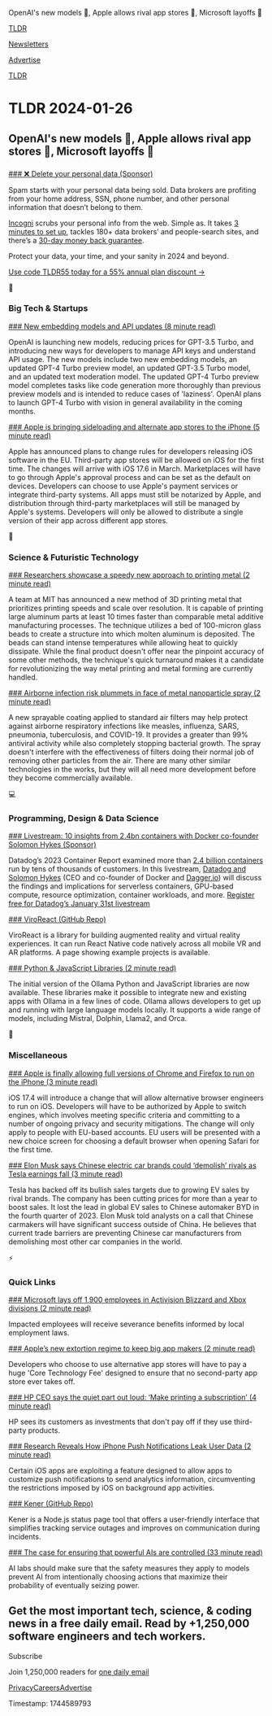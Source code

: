 OpenAI's new models 🤖, Apple allows rival app stores 📱, Microsoft layoffs 💼

[TLDR](/)

[Newsletters](/newsletters)

[Advertise](https://advertise.tldr.tech/)

[TLDR](/)

# TLDR 2024-01-26

## OpenAI's new models 🤖, Apple allows rival app stores 📱, Microsoft layoffs 💼

### 

[### ❌ Delete your personal data (Sponsor)](https://get.incogni.io/aff_c?offer_id=1151&amp;aff_id=16286&amp;utm_source=tldrnewsletter)

Spam starts with your personal data being sold. Data brokers are profiting from your home address, SSN, phone number, and other personal information that doesn’t belong to them.

[Incogni](https://get.incogni.io/aff_c?offer_id=1151&aff_id=16286) scrubs your personal info from the web. Simple as. It takes [3 minutes to set up](https://get.incogni.io/aff_c?offer_id=1151&aff_id=16286), tackles 180+ data brokers’ and people-search sites, and there’s a [30-day money back guarantee](https://get.incogni.io/aff_c?offer_id=1151&aff_id=16286).

Protect your data, your time, and your sanity in 2024 and beyond.

[Use code TLDR55 today for a 55% annual plan discount →](https://get.incogni.io/aff_c?offer_id=1151&aff_id=16286)

📱

### Big Tech & Startups

[### New embedding models and API updates (8 minute read)](https://openai.com/blog/new-embedding-models-and-api-updates?utm_source=tldrnewsletter)

OpenAI is launching new models, reducing prices for GPT-3.5 Turbo, and introducing new ways for developers to manage API keys and understand API usage. The new models include two new embedding models, an updated GPT-4 Turbo preview model, an updated GPT-3.5 Turbo model, and an updated text moderation model. The updated GPT-4 Turbo preview model completes tasks like code generation more thoroughly than previous preview models and is intended to reduce cases of 'laziness'. OpenAI plans to launch GPT-4 Turbo with vision in general availability in the coming months.

[### Apple is bringing sideloading and alternate app stores to the iPhone (5 minute read)](https://www.theverge.com/2024/1/25/24050200/apple-third-party-app-stores-allowed-iphone-ios-europe-digital-markets-act?utm_source=tldrnewsletter)

Apple has announced plans to change rules for developers releasing iOS software in the EU. Third-party app stores will be allowed on iOS for the first time. The changes will arrive with iOS 17.6 in March. Marketplaces will have to go through Apple's approval process and can be set as the default on devices. Developers can choose to use Apple's payment services or integrate third-party systems. All apps must still be notarized by Apple, and distribution through third-party marketplaces will still be managed by Apple's systems. Developers will only be allowed to distribute a single version of their app across different app stores.

🚀

### Science & Futuristic Technology

[### Researchers showcase a speedy new approach to printing metal (2 minute read)](https://techcrunch.com/2024/01/25/researchers-showcase-a-speedy-new-approach-to-printing-metal/?utm_source=tldrnewsletter)

A team at MIT has announced a new method of 3D printing metal that prioritizes printing speeds and scale over resolution. It is capable of printing large aluminum parts at least 10 times faster than comparable metal additive manufacturing processes. The technique utilizes a bed of 100-micron glass beads to create a structure into which molten aluminum is deposited. The beads can stand intense temperatures while allowing heat to quickly dissipate. While the final product doesn't offer near the pinpoint accuracy of some other methods, the technique's quick turnaround makes it a candidate for revolutionizing the way metal printing and metal forming are currently handled.

[### Airborne infection risk plummets in face of metal nanoparticle spray (2 minute read)](https://newatlas.com/materials/airborne-infection-risk-metal-nanoparticle-spray/?utm_source=tldrnewsletter)

A new sprayable coating applied to standard air filters may help protect against airborne respiratory infections like measles, influenza, SARS, pneumonia, tuberculosis, and COVID-19. It provides a greater than 99% antiviral activity while also completely stopping bacterial growth. The spray doesn't interfere with the effectiveness of filters doing their normal job of removing other particles from the air. There are many other similar technologies in the works, but they will all need more development before they become commercially available.

💻

### Programming, Design & Data Science

[### Livestream: 10 insights from 2.4bn containers with Docker co-founder Solomon Hykes (Sponsor)](https://www.datadoghq.com/event/container-livestream/?utm_source=tldrnewsletter&amp;utm_medium=newsletter&amp;utm_campaign=dg-infra-ww-container-livestream)

Datadog’s 2023 Container Report examined more than [2.4 billion containers](https://www.datadoghq.com/event/container-livestream/?utm_source=tldrnewsletter&utm_medium=newsletter&utm_campaign=dg-infra-ww-container-livestream) run by tens of thousands of customers. In this livestream, [Datadog and Solomon Hykes](https://www.datadoghq.com/event/container-livestream/?utm_source=tldrnewsletter&utm_medium=newsletter&utm_campaign=dg-infra-ww-container-livestream) (CEO and co-founder of Docker and [Dagger.io](http://Dagger.io)) will discuss the findings and implications for serverless containers, GPU-based compute, resource optimization, container workloads, and more. [Register free for Datadog’s January 31st livestream](https://www.datadoghq.com/event/container-livestream/?utm_source=tldrnewsletter&utm_medium=newsletter&utm_campaign=dg-infra-ww-container-livestream)

[### ViroReact (GitHub Repo)](https://github.com/NativeVision/viro?utm_source=tldrnewsletter)

ViroReact is a library for building augmented reality and virtual reality experiences. It can run React Native code natively across all mobile VR and AR platforms. A page showing example projects is available.

[### Python & JavaScript Libraries (2 minute read)](https://ollama.ai/blog/python-javascript-libraries?utm_source=tldrnewsletter)

The initial version of the Ollama Python and JavaScript libraries are now available. These libraries make it possible to integrate new and existing apps with Ollama in a few lines of code. Ollama allows developers to get up and running with large language models locally. It supports a wide range of models, including Mistral, Dolphin, Llama2, and Orca.

🎁

### Miscellaneous

[### Apple is finally allowing full versions of Chrome and Firefox to run on the iPhone (3 minute read)](https://www.theverge.com/2024/1/25/24050478/apple-ios-17-4-browser-engines-eu?utm_source=tldrnewsletter)

iOS 17.4 will introduce a change that will allow alternative browser engineers to run on iOS. Developers will have to be authorized by Apple to switch engines, which involves meeting specific criteria and committing to a number of ongoing privacy and security mitigations. The change will only apply to people with EU-based accounts. EU users will be presented with a new choice screen for choosing a default browser when opening Safari for the first time.

[### Elon Musk says Chinese electric car brands could ‘demolish’ rivals as Tesla earnings fall (3 minute read)](https://www.cnn.com/2024/01/24/business/tesla-earnings-sales-warning/index.html?utm_source=tldrnewsletter)

Tesla has backed off its bullish sales targets due to growing EV sales by rival brands. The company has been cutting prices for more than a year to boost sales. It lost the lead in global EV sales to Chinese automaker BYD in the fourth quarter of 2023. Elon Musk told analysts on a call that Chinese carmakers will have significant success outside of China. He believes that current trade barriers are preventing Chinese car manufacturers from demolishing most other car companies in the world.

⚡

### Quick Links

[### Microsoft lays off 1,900 employees in Activision Blizzard and Xbox divisions (2 minute read)](https://techcrunch.com/2024/01/25/microsoft-lays-off-1900-employees-in-activision-blizzard-and-xbox-divisions/?utm_source=tldrnewsletter)

Impacted employees will receive severance benefits informed by local employment laws.

[### Apple’s new extortion regime to keep big app makers (2 minute read)](https://world.hey.com/dhh/apple-s-new-extortion-regime-to-keep-big-app-makers-d4d03ea9?utm_source=tldrnewsletter)

Developers who choose to use alternative app stores will have to pay a huge 'Core Technology Fee' designed to ensure that no second-party app store ever takes off.

[### HP CEO says the quiet part out loud: ‘Make printing a subscription’ (4 minute read)](https://www.pcworld.com/article/2216875/hp-ceo-says-the-quiet-part-out-loud-make-printing-a-subscription.html?utm_source=tldrnewsletter)

HP sees its customers as investments that don't pay off if they use third-party products.

[### Research Reveals How iPhone Push Notifications Leak User Data (2 minute read)](https://www.macrumors.com/2024/01/25/push-notifications-leak-user-data/?utm_source=tldrnewsletter)

Certain iOS apps are exploiting a feature designed to allow apps to customize push notifications to send analytics information, circumventing the restrictions imposed by iOS on background app activities.

[### Kener (GitHub Repo)](https://github.com/rajnandan1/kener?ref=dailydev&amp;utm_source=tldrnewsletter)

Kener is a Node.js status page tool that offers a user-friendly interface that simplifies tracking service outages and improves on communication during incidents.

[### The case for ensuring that powerful AIs are controlled (33 minute read)](https://www.lesswrong.com/posts/kcKrE9mzEHrdqtDpE/the-case-for-ensuring-that-powerful-ais-are-controlled?utm_source=tldrnewsletter)

AI labs should make sure that the safety measures they apply to models prevent AI from intentionally choosing actions that maximize their probability of eventually seizing power.

## Get the most important tech, science, & coding news in a free daily email. Read by +1,250,000 software engineers and tech workers.

Subscribe

Join 1,250,000 readers for [one daily email](/api/latest/tech)

[Privacy](/privacy)[Careers](https://jobs.ashbyhq.com/tldr.tech)[Advertise](/tech/advertise)

Timestamp: 1744589793